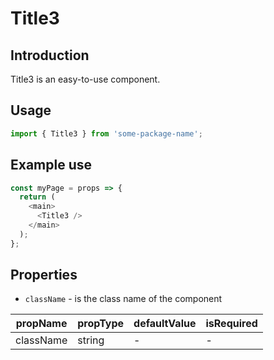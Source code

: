 # Title3

<!-- STORY -->

## Introduction

Title3 is an easy-to-use component.

## Usage

```javascript
import { Title3 } from 'some-package-name';
```

## Example use

```javascript
const myPage = props => {
  return (
    <main>
      <Title3 />
    </main>
  );
};
```

## Properties

- `className` - is the class name of the component

| propName  | propType | defaultValue | isRequired |
| --------- | -------- | ------------ | ---------- |
| className | string   | -            | -          |
